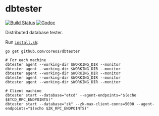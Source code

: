 # dbtester

[![Build Status](https://img.shields.io/travis/coreos/dbtester.svg?style=flat-square)][cistat] [![Godoc](http://img.shields.io/badge/go-documentation-blue.svg?style=flat-square)][dbtester-godoc]

Distributed database tester.

Run [`install.sh`](install.sh):

```
go get github.com/coreos/dbtester

# For each machine
dbtester agent --working-dir $WORKING_DIR --monitor
dbtester agent --working-dir $WORKING_DIR --monitor
dbtester agent --working-dir $WORKING_DIR --monitor
dbtester agent --working-dir $WORKING_DIR --monitor
dbtester agent --working-dir $WORKING_DIR --monitor

# Client machine
dbtester start --database="etcd" --agent-endpoints="$(echo $ETCD_RPC_ENDPOINTS)"
dbtester start --database="zk" --zk-max-client-conns=5000 --agent-endpoints="$(echo $ZK_RPC_ENDPOINTS)"
```

[cistat]: https://travis-ci.org/coreos/dbtester
[dbtester-godoc]: https://godoc.org/github.com/coreos/dbtester
